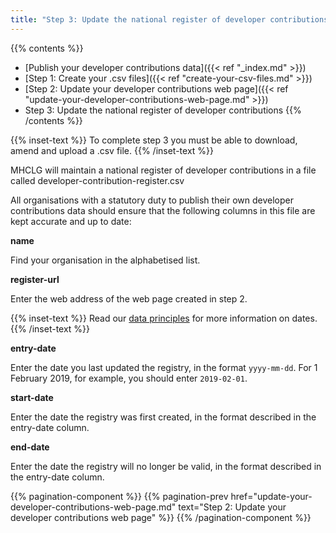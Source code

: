 ```yaml
---
title: "Step 3: Update the national register of developer contributions"
---
```


{{% contents %}}
- [Publish your developer contributions data]({{< ref "_index.md" >}})
- [Step 1: Create your .csv files]({{< ref "create-your-csv-files.md" >}})
- [Step 2: Update your developer contributions web page]({{< ref "update-your-developer-contributions-web-page.md" >}})
- Step 3: Update the national register of developer contributions
{{% /contents %}}

{{% inset-text %}}
To complete step 3 you must be able to download, amend and upload a .csv file. 
{{% /inset-text %}}

MHCLG will maintain a national register of developer contributions in a file called developer-contribution-register.csv

All organisations with a statutory duty to publish their own developer contributions data should ensure that the following columns in this file are kept accurate and up to date:

**name**

Find your organisation in the alphabetised list.

**register-url**

Enter the web address of the web page created in step 2.

{{% inset-text %}}
Read our [data principles](https://digital-land.github.io/guidance/data-principles/) for more information on dates.
{{% /inset-text %}}

**entry-date**

Enter the date you last updated the registry, in the format `yyyy-mm-dd`. For 1 February 2019, for example, you should enter `2019-02-01`.

**start-date**

Enter the date the registry was first created, in the format described in the entry-date column.

**end-date**

Enter the date the registry will no longer be valid, in the format described in the entry-date column.


{{% pagination-component %}}
{{% pagination-prev href="update-your-developer-contributions-web-page.md" text="Step 2: Update your developer contributions web page" %}}
{{% /pagination-component %}}
